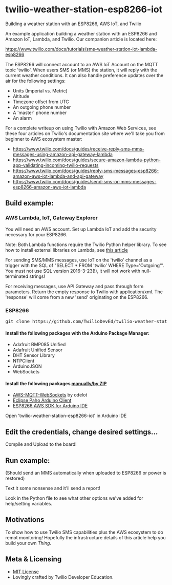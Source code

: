 # twilio-weather-station-esp8266-iot
Building a weather station with an ESP8266, AWS IoT, and Twilio

An example application building a weather station with an ESP8266 and Amazon IoT, Lambda, and Twilio.  Our companion article is located here:

https://www.twilio.com/docs/tutorials/sms-weather-station-iot-lambda-esp8266

The ESP8266 will connect account to an AWS IoT Account on the MQTT topic 'twilio'.  When users SMS (or MMS) the station, it will reply with the current weather conditions.  It can also handle preference updates over the air for the following settings:

* Units (Imperial vs. Metric)
* Altitude
* Timezone offset from UTC
* An outgoing phone number
* A 'master' phone number
* An alarm

For a complete writeup on using Twilio with Amazon Web Services, see these four articles on Twilio's documentation site where we'll take you from beginner to AWS ecosystem master:
* https://www.twilio.com/docs/guides/receive-reply-sms-mms-messages-using-amazon-api-gateway-lambda
* https://www.twilio.com/docs/guides/secure-amazon-lambda-python-app-validating-incoming-twilio-requests
* https://www.twilio.com/docs/guides/reply-sms-messages-esp8266-amazon-aws-iot-lambda-and-api-gateway
* https://www.twilio.com/docs/guides/send-sms-or-mms-messages-esp8266-amazon-aws-iot-lambda

## Build example:


### AWS Lambda, IoT, Gateway Explorer
You will need an AWS account.  Set up Lambda IoT and add the security necessary for your ESP8266.

Note: Both Lambda functions require the Twilio Python helper library.  To see how to install external libraries on Lambda, see [this article](http://docs.aws.amazon.com/lambda/latest/dg/lambda-python-how-to-create-deployment-package.html)

For sending SMS/MMS messages, use IoT on the 'twilio' channel as a trigger with the SQL of "SELECT * FROM 'twilio' WHERE Type='Outgoing'".  You must not use SQL version 2016-3-23(!), it will not work with null-terminated strings!

For receiving messages, use API Gateway and pass through form parameters.  Return the empty response to Twilio with application/xml.  The 'response' will come from a new 'send' originating on the ESP8266.


### ESP8266
<pre>
git clone https://github.com/TwilioDevEd/twilio-weather-station-esp8266-iot.git
</pre>

#### Install the following packages with the Arduino Package Manager:
* Adafruit BMP085 Unified
* Adafruit Unified Sensor
* DHT Sensor Library
* NTPClient
* ArduinoJSON
* WebSockets

#### Install the following packages [manually/by ZIP](https://www.arduino.cc/en/guide/libraries#toc5)
* [AWS-MQTT-WebSockets](https://github.com/odelot/aws-mqtt-websockets) by odelot
* [Eclipse Paho Arduino Client](https://projects.eclipse.org/projects/technology.paho/downloads)
* [ESP8266 AWS SDK for Arduino IDE](https://www.twilio.com/docs/documents/21/aws-sdk-arduino-esp8266.zip)

Open 'twilio-weather-station-esp8266-iot' in Arduino IDE

## Edit the credentials, change desired settings...
Compile and Upload to the board!

## Run example:
(Should send an MMS automatically when uploaded to ESP8266 or power is restored)

Text it some nonsense and it'll send a report!

Look in the Python file to see what other options we've added for help/setting variables.

## Motivations

To show how to use Twilio SMS capabilities plus the AWS ecosystem to do remot monitoring!  Hopefully the infrastructure details of this article help you build your own _Thing_.
## Meta & Licensing

* [MIT License](http://www.opensource.org/licenses/mit-license.html)
* Lovingly crafted by Twilio Developer Education.
